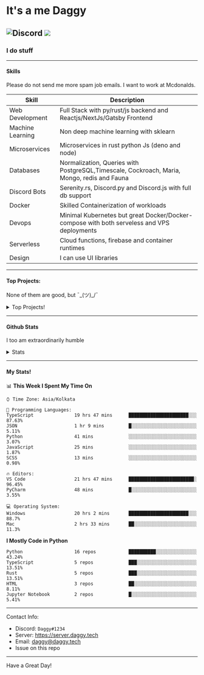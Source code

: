 
# It's a me Daggy

![Discord](https://img.shields.io/discord/491175207122370581?color=black&label=Discord&logo=discord) 
  <img src="https://komarev.com/ghpvc/?username=Daggy1234&style=flat-square" />
</a>
 ----

### I do stuff

-----

#### Skills

Please do not send me more spam job emails. I want to work at Mcdonalds.

| Skill | Description |
| ----- | ----------- |
| Web Development | Full Stack with py/rust/js backend and Reactjs/NextJs/Gatsby Frontend
| Machine Learning | Non deep machine learning with sklearn |
| Microservices | Microservices in rust python Js (deno and node) |
| Databases | Normalization, Queries with PostgreSQL,Timescale, Cockroach,  Maria, Mongo, redis and Fauna |
| Discord Bots | Serenity.rs, Discord.py and Discord.js with full db support |
| Docker | Skilled Containerization of workloads |
| Devops | Minimal Kubernetes but great Docker/Docker-compose with both serveless and VPS deployments |
| Serverless | Cloud functions, firebase and container runtimes |
| Design | I can use UI libraries|

---

#### Top Projects:

None of them are good, but ¯\_(ツ)_/¯
<details>
  <summary>Top Projects!</summary>
    
   - [Dagpi](https://dagpi.xyz) : Full stack api built with rust, postgres, redis, python and typescript with Full frontend dashboard and  full monitoring. Also 2 api wrappers for it.
    
   - [Dagbot](https://dagbot.daggy.tech): discord bot with website and feedback along with large fully customisable interface using Postgres and discord.py
    
   - [R.Daggy](https://github.com/Daggy1234/r.daggy): Private discord bot for my server with rust
    
   - [New York Pizza](https://github.com/Daggy1234/NewYorkPizza): A data science study that uses Data analysis and ML to predict the best place to open a pizza shop
 
</details>

-----

#### Github Stats

I too am extraordinarily humble

<details>
  <summary>Stats</summary>
<a href="https://github.com/Daggy1234">
  <img src="https://github-readme-stats.vercel.app/api?username=Daggy1234&show_icons=true&hide_border=true" />
</a><a href="https://github.com/Daggy1234">
  <img src="https://github-readme-stats.vercel.app/api/top-langs/?username=Daggy1234&layout=compact&langs_count=9&hide=css,html" />
</a>
</details>
  
---

#### My Stats!

<!--START_SECTION:waka-->
📊 **This Week I Spent My Time On** 

```text
⌚︎ Time Zone: Asia/Kolkata

💬 Programming Languages: 
TypeScript               19 hrs 47 mins      ██████████████████████░░░   87.63% 
JSON                     1 hr 9 mins         █░░░░░░░░░░░░░░░░░░░░░░░░   5.11% 
Python                   41 mins             ░░░░░░░░░░░░░░░░░░░░░░░░░   3.07% 
JavaScript               25 mins             ░░░░░░░░░░░░░░░░░░░░░░░░░   1.87% 
SCSS                     13 mins             ░░░░░░░░░░░░░░░░░░░░░░░░░   0.98%

🔥 Editors: 
VS Code                  21 hrs 47 mins      ████████████████████████░   96.45% 
PyCharm                  48 mins             █░░░░░░░░░░░░░░░░░░░░░░░░   3.55%

💻 Operating System: 
Windows                  20 hrs 2 mins       ██████████████████████░░░   88.7% 
Mac                      2 hrs 33 mins       ██░░░░░░░░░░░░░░░░░░░░░░░   11.3%

```

**I Mostly Code in Python** 

```text
Python                   16 repos            ██████████░░░░░░░░░░░░░░░   43.24% 
TypeScript               5 repos             ███░░░░░░░░░░░░░░░░░░░░░░   13.51% 
Rust                     5 repos             ███░░░░░░░░░░░░░░░░░░░░░░   13.51% 
HTML                     3 repos             ██░░░░░░░░░░░░░░░░░░░░░░░   8.11% 
Jupyter Notebook         2 repos             █░░░░░░░░░░░░░░░░░░░░░░░░   5.41%

```



<!--END_SECTION:waka-->

---

Contact Info:

- Discord: `Daggy#1234`
- Server: https://server.daggy.tech
- Email: daggy@daggy.tech
- Issue on this repo

-----
Have a Great Day!
